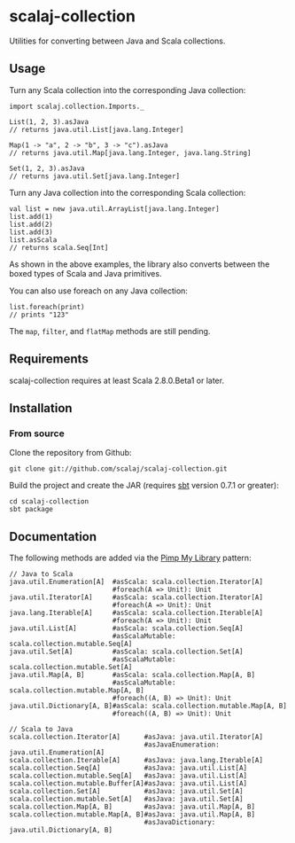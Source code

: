 # scalaj-collection

Utilities for converting between Java and Scala collections.

## Usage

Turn any Scala collection into the corresponding Java collection:

    import scalaj.collection.Imports._

    List(1, 2, 3).asJava
    // returns java.util.List[java.lang.Integer]

    Map(1 -> "a", 2 -> "b", 3 -> "c").asJava
    // returns java.util.Map[java.lang.Integer, java.lang.String]

    Set(1, 2, 3).asJava
    // returns java.util.Set[java.lang.Integer]

Turn any Java collection into the corresponding Scala collection:

    val list = new java.util.ArrayList[java.lang.Integer]
    list.add(1)
    list.add(2)
    list.add(3)
    list.asScala
    // returns scala.Seq[Int]

As shown in the above examples, the library also converts between the boxed types of Scala and Java primitives.

You can also use foreach on any Java collection:

    list.foreach(print)
    // prints "123"

The `map`, `filter`, and `flatMap` methods are still pending.

## Requirements

scalaj-collection requires at least Scala 2.8.0.Beta1 or later.

## Installation

<!--
### sbt

If you're using simple-build-tool, simply add the following line to your project file:

    val scalaj_collection = "org.scalaj" %% "collection" % "1.0.Beta1"

### Maven

If you're using Maven, add the following to your pom.xml:

    <dependency>
      <groupId>org.scalaj</groupId>
      <artifactId>collection</artifactId>
      <version>1.0.Beta1_${scala.version}</version>
    </dependency>

### JARs

Download the jars from http://scala-tools.org/repo-releases/org/scalaj/collection/
-->
### From source

Clone the repository from Github:

    git clone git://github.com/scalaj/scalaj-collection.git

Build the project and create the JAR (requires [sbt](http://code.google.com/p/simple-build-tool/) version 0.7.1 or greater):

    cd scalaj-collection
    sbt package

## Documentation

The following methods are added via the [Pimp My Library](http://www.artima.com/weblogs/viewpost.jsp?thread=179766) pattern:

    // Java to Scala
    java.util.Enumeration[A]  #asScala: scala.collection.Iterator[A]
                              #foreach(A => Unit): Unit
    java.util.Iterator[A]     #asScala: scala.collection.Iterator[A]
                              #foreach(A => Unit): Unit
    java.lang.Iterable[A]     #asScala: scala.collection.Iterable[A]
                              #foreach(A => Unit): Unit
    java.util.List[A]         #asScala: scala.collection.Seq[A]
                              #asScalaMutable: scala.collection.mutable.Seq[A]
    java.util.Set[A]          #asScala: scala.collection.Set[A]
                              #asScalaMutable: scala.collection.mutable.Set[A]
    java.util.Map[A, B]       #asScala: scala.collection.Map[A, B]
                              #asScalaMutable: scala.collection.mutable.Map[A, B]
                              #foreach((A, B) => Unit): Unit
    java.util.Dictionary[A, B]#asScala: scala.collection.mutable.Map[A, B]
                              #foreach((A, B) => Unit): Unit

    // Scala to Java
    scala.collection.Iterator[A]      #asJava: java.util.Iterator[A]
                                      #asJavaEnumeration: java.util.Enumeration[A]
    scala.collection.Iterable[A]      #asJava: java.lang.Iterable[A]
    scala.collection.Seq[A]           #asJava: java.util.List[A]
    scala.collection.mutable.Seq[A]   #asJava: java.util.List[A]
    scala.collection.mutable.Buffer[A]#asJava: java.util.List[A]
    scala.collection.Set[A]           #asJava: java.util.Set[A]
    scala.collection.mutable.Set[A]   #asJava: java.util.Set[A]
    scala.collection.Map[A, B]        #asJava: java.util.Map[A, B]
    scala.collection.mutable.Map[A, B]#asJava: java.util.Map[A, B]
                                      #asJavaDictionary: java.util.Dictionary[A, B]

